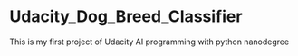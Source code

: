 # Udacity_Dog_Breed_Classifier
This is my first project of Udacity AI programming with python nanodegree
